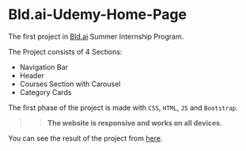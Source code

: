 # Bld.ai-Udemy-Home-Page

The first project in [Bld.ai](https://www.bld.ai/) Summer Internship Program.

The Project consists of 4 Sections:

- Navigation Bar
- Header
- Courses Section with Carousel
- Category Cards

The first phase of the project is made with `CSS`, `HTML`, `JS` and `Bootstrap`.

>> **The website is responsive and works on all devices.**

You can see the result of the project from [here](https://7oskaaa.github.io/Bld.ai-Udemy-Home-Page/).
